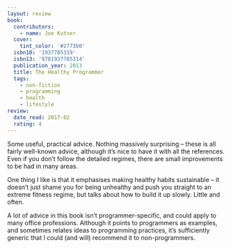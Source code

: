 ```yaml
---
layout: review
book:
  contributors:
    - name: Joe Kutner
  cover:
    tint_color: '#2773b0'
  isbn10: '1937785319'
  isbn13: '9781937785314'
  publication_year: 2013
  title: The Healthy Programmer
  tags:
    - non-fiction
    - programming
    - health
    - lifestyle
review:
  date_read: 2017-02
  rating: 4
---
```


Some useful, practical advice. Nothing massively surprising – these is all fairly well-known advice, although it’s nice to have it with all the references. Even if you don’t follow the detailed regimes, there are small improvements to be had in many areas.

One thing I like is that it emphasises making healthy habits sustainable – it doesn’t just shame you for being unhealthy and push you straight to an extreme fitness regime, but talks about how to build it up slowly. Little and often.

A lot of advice in this book isn’t programmer-specific, and could apply to many office professions. Although it points to programmers as examples, and sometimes relates ideas to programming practices, it’s sufficiently generic that I could (and will) recommend it to non-programmers.
